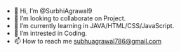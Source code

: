 - 👋 Hi, I’m @SurbhiAgrawal9
- 👀 I’m looking to collaborate on Project.
- 🌱 I’m currently learning in JAVA/HTML/CSS/JavaScript.
- 💞️ I’m intrested in Coding.
- 📫 How to reach me subhuagrawal786@gmail.com

<!---
SurbhiAgrawal9/SurbhiAgrawal9 is a ✨ special ✨ repository because its `README.md` (this file) appears on your GitHub profile.
You can click the Preview link to take a look at your changes.
--->
